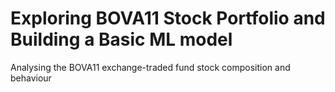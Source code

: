 # Exploring BOVA11 Stock Portfolio and Building a Basic ML model
 Analysing the BOVA11 exchange-traded fund stock composition and behaviour
